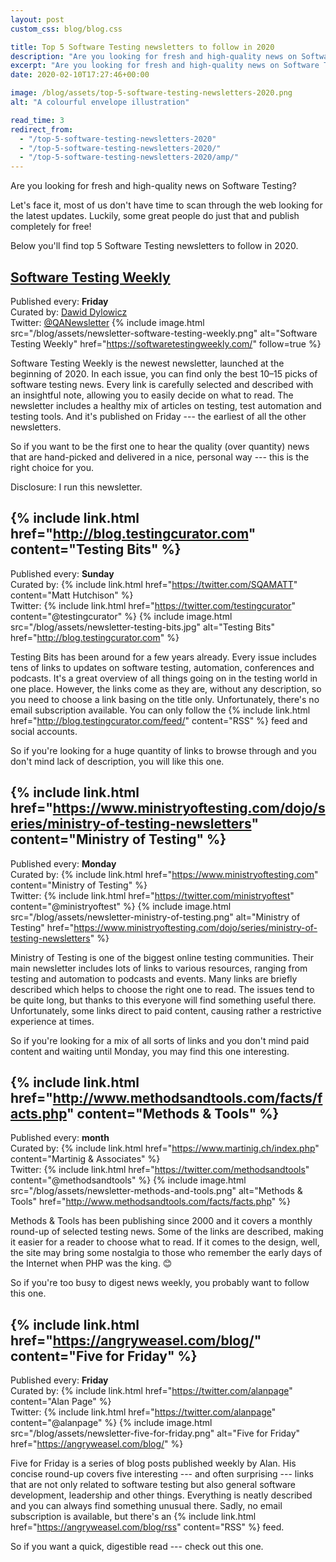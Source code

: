 ```yaml
---
layout: post
custom_css: blog/blog.css

title: Top 5 Software Testing newsletters to follow in 2020
description: "Are you looking for fresh and high-quality news on Software Testing? Here you'll find top 5 Software Testing newsletters to follow in 2020."
excerpt: "Are you looking for fresh and high-quality news on Software Testing? Here you'll find top 5 Software Testing newsletters to follow in 2020."
date: 2020-02-10T17:27:46+00:00

image: /blog/assets/top-5-software-testing-newsletters-2020.png
alt: "A colourful envelope illustration"

read_time: 3
redirect_from:
  - "/top-5-software-testing-newsletters-2020"
  - "/top-5-software-testing-newsletters-2020/"
  - "/top-5-software-testing-newsletters-2020/amp/"
---
```


Are you looking for fresh and high-quality news on Software Testing?

Let's face it, most of us don't have time to scan through the web looking for the latest updates. Luckily, some great people do just that and publish completely for free!

Below you'll find top 5 Software Testing newsletters to follow in 2020.

## [Software Testing Weekly](https://softwaretestingweekly.com/)
Published every: **Friday**  
Curated by: [Dawid Dylowicz](https://twitter.com/ddylowicz)  
Twitter: [@QANewsletter](https://twitter.com/QANewsletter)
{% include image.html src="/blog/assets/newsletter-software-testing-weekly.png" alt="Software Testing Weekly" href="https://softwaretestingweekly.com/" follow=true %}

Software Testing Weekly is the newest newsletter, launched at the beginning of 2020. In each issue, you can find only the best 10–15 picks of software testing news. Every link is carefully selected and described with an insightful note, allowing you to easily decide on what to read. The newsletter includes a healthy mix of articles on testing, test automation and testing tools. And it's published on Friday --- the earliest of all the other newsletters.

So if you want to be the first one to hear the quality (over quantity) news that are hand-picked and delivered in a nice, personal way --- this is the right choice for you.

<span class="smallest light-gray">Disclosure: I run this newsletter.</span>

## {% include link.html href="http://blog.testingcurator.com" content="Testing Bits" %}
Published every: **Sunday**  
Curated by: {% include link.html href="https://twitter.com/SQAMATT" content="Matt Hutchison" %}<br>Twitter: {% include link.html href="https://twitter.com/testingcurator" content="@testingcurator" %}
{% include image.html src="/blog/assets/newsletter-testing-bits.jpg" alt="Testing Bits" href="http://blog.testingcurator.com" %}

Testing Bits has been around for a few years already. Every issue includes tens of links to updates on software testing, automation, conferences and podcasts. It's a great overview of all things going on in the testing world in one place. However, the links come as they are, without any description, so you need to choose a link basing on the title only. Unfortunately, there's no email subscription available. You can only follow the {% include link.html href="http://blog.testingcurator.com/feed/" content="RSS" %} feed and social accounts.

So if you're looking for a huge quantity of links to browse through and you don't mind lack of description, you will like this one.

## {% include link.html href="https://www.ministryoftesting.com/dojo/series/ministry-of-testing-newsletters" content="Ministry of Testing" %}
Published every: **Monday**  
Curated by: {% include link.html href="https://www.ministryoftesting.com" content="Ministry of Testing" %}<br>Twitter: {% include link.html href="https://twitter.com/ministryoftest" content="@ministryoftest" %}
{% include image.html src="/blog/assets/newsletter-ministry-of-testing.png" alt="Ministry of Testing" href="https://www.ministryoftesting.com/dojo/series/ministry-of-testing-newsletters" %}

Ministry of Testing is one of the biggest online testing communities. Their main newsletter includes lots of links to various resources, ranging from testing and automation to podcasts and events. Many links are briefly described which helps to choose the right one to read. The issues tend to be quite long, but thanks to this everyone will find something useful there. Unfortunately, some links direct to paid content, causing rather a restrictive experience at times.

So if you're looking for a mix of all sorts of links and you don't mind paid content and waiting until Monday, you may find this one interesting.

## {% include link.html href="http://www.methodsandtools.com/facts/facts.php" content="Methods & Tools" %}
Published every: **month**  
Curated by: {% include link.html href="https://www.martinig.ch/index.php" content="Martinig & Associates" %}<br>Twitter: {% include link.html href="https://twitter.com/methodsandtools" content="@methodsandtools" %}
{% include image.html src="/blog/assets/newsletter-methods-and-tools.png" alt="Methods & Tools" href="http://www.methodsandtools.com/facts/facts.php" %}

Methods & Tools has been publishing since 2000 and it covers a monthly round-up of selected testing news. Some of the links are described, making it easier for a reader to choose what to read. If it comes to the design, well, the site may bring some nostalgia to those who remember the early days of the Internet when PHP was the king. 😊

So if you're too busy to digest news weekly, you probably want to follow this one.

## {% include link.html href="https://angryweasel.com/blog/" content="Five for Friday" %}
Published every: **Friday**  
Curated by: {% include link.html href="https://twitter.com/alanpage" content="Alan Page" %}<br>Twitter: {% include link.html href="https://twitter.com/alanpage" content="@alanpage" %}
{% include image.html src="/blog/assets/newsletter-five-for-friday.png" alt="Five for Friday" href="https://angryweasel.com/blog/" %}

Five for Friday is a series of blog posts published weekly by Alan. His concise round-up covers five interesting --- and often surprising --- links that are not only related to software testing but also general software development, leadership and other things. Everything is neatly described and you can always find something unusual there. Sadly, no email subscription is available, but there's an {% include link.html href="https://angryweasel.com/blog/rss" content="RSS" %} feed.

So if you want a quick, digestible read --- check out this one.

